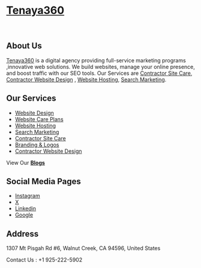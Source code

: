 <h1><a href="https://tenaya360.com/">Tenaya360</a></h1></br>
<h2>About Us</h2>
<p><a href="https://tenaya360.com/">Tenaya360</a> is a digital agency providing full-service marketing programs ,innovative web solutions. We build websites, manage your online presence, and boost traffic with our SEO tools. Our Services are <a href="https://tenaya360.com/services/contractor-site-care/">Contractor Site Care</a>, <a href="https://tenaya360.com/services/contractor-website-design/">Contractor Website Design</a> , <a href="https://tenaya360.com/website-hosting/">Website Hosting</a>, <a href="https://tenaya360.com/search-marketing/">Search Marketing</a>.</p>

<h2>Our Services</h2>
<ul>
  <li><a href="https://tenaya360.com/website-design-services/">Website Design</a></li>
  <li><a href="https://tenaya360.com/website-care-plans/">Website Care Plans</a></li>
  <li><a href="https://tenaya360.com/website-hosting/">Website Hosting</a></li>
  <li><a href="https://tenaya360.com/search-marketing/">Search Marketing</a></li>
  <li><a href="https://tenaya360.com/services/contractor-site-care/">Contractor Site Care</a></li>
  <li><a href="https://tenaya360.com/services/branding-logos-for-contractors/">Branding & Logos </a></li>
  <li><a href="https://tenaya360.com/services/contractor-website-design/">Contractor Website Design</a></li>
</ul>

View Our <b><a href="https://tenaya360.com/blog/">Blogs</a></b>

<h2>Social Media Pages</h2>
<ul>
  <li><a href="https://www.instagram.com/tenaya360/">Instagram</a></li>
  <li><a href="https://x.com/tenaya360">X</a></li>
  <li><a href="https://www.linkedin.com/uas/login?session_redirect=%2Fcompany%2F100959733">Linkedin</a></li>
  <li><a href="https://share.google/gOFEWYArQoQqKnHNO">Google</a></li>
</ul>

<h2>Address</h2>
<p>1307 Mt Pisgah Rd #6, Walnut Creek, CA 94596, United States</p>
<p>Contact Us : +1 925-222-5902</p>

